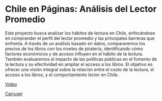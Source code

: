 
# Chile en Páginas: Análisis del Lector Promedio #

Este proyecto busca analizar los hábitos de lectura en Chile, enfocándose en comprender el perfil del lector promedio y las principales barreras que enfrenta. A través de un análisis basado en datos, compararemos los precios de los libros con los niveles de piratería, identificando cómo factores económicos y de acceso influyen en el hábito de la lectura. También evaluaremos el impacto de las políticas públicas en el fomento de la lectura y su efectividad en ampliar el acceso a los libros. El objetivo es ofrecer una visión integral sobre la relación entre el costo de la lectura, el acceso a los libros, y el comportamiento lector en Chile.

[Video](https://youtu.be/YmImMxeaBEE?feature=shared)

[Carrusel](https://www.canva.com/design/DAGPiSo6Erg/CXKLQ4dZsq1qWU57ftQarg/edit?utm_content=DAGPiSo6Erg&utm_campaign=designshare&utm_medium=link2&utm_source=sharebutton)
